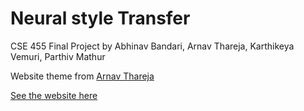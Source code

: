 # Neural style Transfer

CSE 455 Final Project by Abhinav Bandari, Arnav Thareja, Karthikeya Vemuri, Parthiv Mathur

Website theme from [Arnav Thareja](https://arnavthareja.github.io)

[See the website here](https://karkeys360.github.io/599G1-Final-Proj.github.io/)
